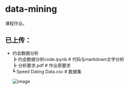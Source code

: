 # data-mining
课程作业。

## 已上传：
* 约会数据分析  
        ┣ 约会数据分析code.ipynb  # 代码与markdown文字分析  
        ┣ 分析要求.pdf  # 作业原要求  
        ┗ Speed Dating Data.csv  # 数据集  

  ![image](https://github.com/hemath1001/data-mining/blob/master/speed%20dating%20%E7%BA%A6%E4%BC%9A%E6%95%B0%E6%8D%AE%E5%88%86%E6%9E%90/summary.png)
